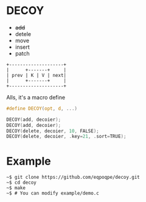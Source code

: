 # DECOY
 - <s>add</s>
 - detele
 - move
 - insert
 - patch

```
+--------------------+
|      +-------+     |
| prev | K | V | next|
|      +-------+     |
+--------------------+
```

Alls, it's a macro define

```c
#define DECOY(opt, d, ...)
```
```c
DECOY(add, decoier);
DECOY(add, decoier);
DECOY(delete, decoier, 10, FALSE);
DECOY(delete, decoier, .key=21, .sort=TRUE);
```

# Example
```
~$ git clone https://github.com/eqpoqpe/decoy.git
~$ cd decoy
~$ make
~$ # You can modify example/demo.c
```
